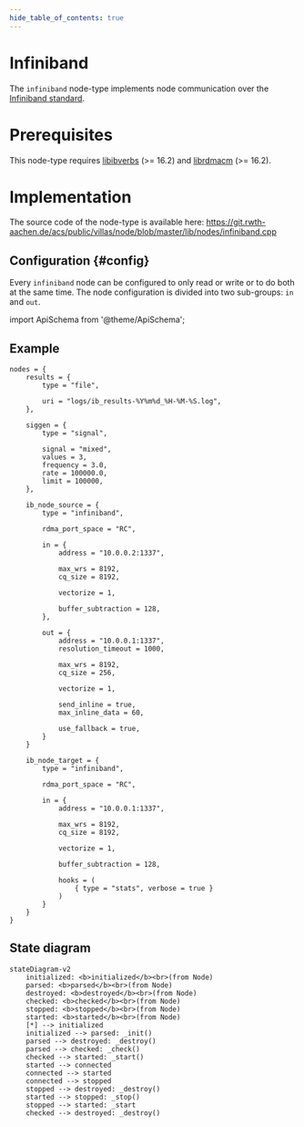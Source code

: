 ```yaml
---
hide_table_of_contents: true
---
```


# Infiniband

The `infiniband` node-type implements node communication over the [Infiniband standard](http://www.infinibandta.org/content/pages.php?pg=about_us_infiniband).

# Prerequisites

This node-type requires [libibverbs](https://github.com/linux-rdma/rdma-core) (>= 16.2) and [librdmacm](https://github.com/linux-rdma/rdma-core) (>= 16.2).

# Implementation

The source code of the node-type is available here:
https://git.rwth-aachen.de/acs/public/villas/node/blob/master/lib/nodes/infiniband.cpp

## Configuration {#config}

Every `infiniband` node can be configured to only read or write or to do both at the same time. The node configuration is divided into two sub-groups: `in` and `out`.

import ApiSchema from '@theme/ApiSchema';

<ApiSchema example pointer="#/components/schemas/infiniband" />

## Example

``` url="external/node/etc/examples/nodes/infiniband.conf" title="node/etc/examples/nodes/infiniband.conf"
nodes = {
	results = {
		type = "file",

		uri = "logs/ib_results-%Y%m%d_%H-%M-%S.log",
	},

	siggen = {
		type = "signal",

		signal = "mixed",
		values = 3,
		frequency = 3.0,
		rate = 100000.0,
		limit = 100000,
	},

	ib_node_source = {
		type = "infiniband",

		rdma_port_space = "RC",
		
		in = {
			address = "10.0.0.2:1337",

			max_wrs = 8192,
			cq_size = 8192,

			vectorize = 1,

			buffer_subtraction = 128,
		},

		out = {
			address = "10.0.0.1:1337",
			resolution_timeout = 1000,
			
			max_wrs = 8192,
			cq_size = 256,

			vectorize = 1,

			send_inline = true,
			max_inline_data = 60,

			use_fallback = true,
		}
	}

	ib_node_target = {
		type = "infiniband",

		rdma_port_space = "RC",

		in = {
			address = "10.0.0.1:1337",

			max_wrs = 8192,
			cq_size = 8192,

			vectorize = 1,

			buffer_subtraction = 128,

			hooks = (
				{ type = "stats", verbose = true }
			)
		}
	}
}

```

## State diagram

```mermaid
stateDiagram-v2
    initialized: <b>initialized</b><br>(from Node)
    parsed: <b>parsed</b><br>(from Node)
    destroyed: <b>destroyed</b><br>(from Node)
    checked: <b>checked</b><br>(from Node)
    stopped: <b>stopped</b><br>(from Node)
    started: <b>started</b><br>(from Node)
    [*] --> initialized
    initialized --> parsed: _init()
    parsed --> destroyed: _destroy()
    parsed --> checked: _check()
    checked --> started: _start()
    started --> connected
    connected --> started
    connected --> stopped
    stopped --> destroyed: _destroy()
    started --> stopped: _stop()
    stopped --> started: _start
    checked --> destroyed: _destroy()
```
